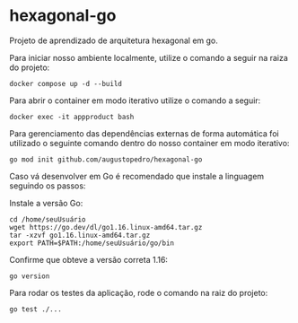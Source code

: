 # hexagonal-go
Projeto de aprendizado de arquitetura hexagonal em go.

Para iniciar nosso ambiente localmente, utilize o comando a seguir na raiza do projeto:
```
docker compose up -d --build
```

Para abrir o container em modo iterativo utilize o comando a seguir:
```
docker exec -it appproduct bash
```

Para gerenciamento das dependências externas de forma automática foi utilizado o seguinte comando dentro do nosso container em modo iterativo:
```
go mod init github.com/augustopedro/hexagonal-go
```

Caso vá desenvolver em Go é recomendado que instale a linguagem seguindo os passos:

Instale a versão Go:
```
cd /home/seuUsuário
wget https://go.dev/dl/go1.16.linux-amd64.tar.gz
tar -xzvf go1.16.linux-amd64.tar.gz
export PATH=$PATH:/home/seuUsuário/go/bin
```

Confirme que obteve a versão correta 1.16:
```
go version
```

Para rodar os testes da aplicação, rode o comando na raiz do projeto:
```
go test ./...
```